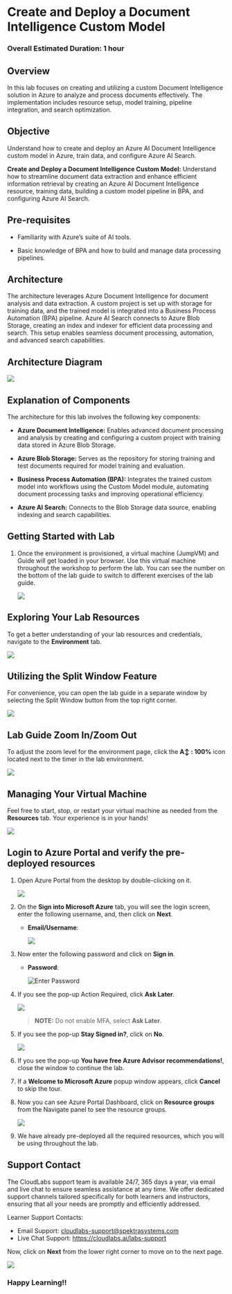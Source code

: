 # Create and Deploy a Document Intelligence Custom Model

### Overall Estimated Duration: 1 hour

## Overview

In this lab focuses on creating and utilizing a custom Document Intelligence solution in Azure to analyze and process documents effectively. The implementation includes resource setup, model training, pipeline integration, and search optimization.

## Objective

Understand how to create and deploy an Azure AI Document Intelligence custom model in Azure, train data, and configure Azure AI Search.

**Create and Deploy a Document Intelligence Custom Model:** Understand how to streamline document data extraction and enhance efficient information retrieval by creating an Azure AI Document Intelligence resource, training data, building a custom model pipeline in BPA, and configuring Azure AI Search.

## Pre-requisites

- Familiarity with Azure’s suite of AI tools.

- Basic knowledge of BPA and how to build and manage data processing pipelines.

## Architecture

The architecture leverages Azure Document Intelligence for document analysis and data extraction. A custom project is set up with storage for training data, and the trained model is integrated into a Business Process Automation (BPA) pipeline. Azure AI Search connects to Azure Blob Storage, creating an index and indexer for efficient data processing and search. This setup enables seamless document processing, automation, and advanced search capabilities.

## Architecture Diagram

![](../Lab%201/images/bpaarc1.JPG)

## Explanation of Components

The architecture for this lab involves the following key components:

- **Azure Document Intelligence:** Enables advanced document processing and analysis by creating and configuring a custom project with training data stored in Azure Blob Storage.

- **Azure Blob Storage:** Serves as the repository for storing training and test documents required for model training and evaluation.

- **Business Process Automation (BPA):** Integrates the trained custom model into workflows using the Custom Model module, automating document processing tasks and improving operational efficiency.

- **Azure AI Search:** Connects to the Blob Storage data source, enabling indexing and search capabilities. 

## Getting Started with Lab

1. Once the environment is provisioned, a virtual machine (JumpVM) and Guide will get loaded in your browser. Use this virtual machine throughout the workshop to perform the lab. You can see the number on the bottom of the lab guide to switch to different exercises of the lab guide.

   ![](../Lab%201/images/230625(01).png)

## Exploring Your Lab Resources

To get a better understanding of your lab resources and credentials, navigate to the **Environment** tab.

![](../Lab%201/images/230625(02).png)

## Utilizing the Split Window Feature

For convenience, you can open the lab guide in a separate window by selecting the Split Window button from the top right corner.

![](../Lab%201/images/230625(03).png)

## Lab Guide Zoom In/Zoom Out
 
To adjust the zoom level for the environment page, click the **A↕ : 100%** icon located next to the timer in the lab environment.

![](../Lab%201/images/n21.png)  

## Managing Your Virtual Machine

Feel free to start, stop, or restart your virtual machine as needed from the **Resources** tab. Your experience is in your hands!

![](../Lab%201/images/230625(04).png)
    
    
## Login to Azure Portal and verify the pre-deployed resources

1. Open Azure Portal from the desktop by double-clicking on it.
    
   ![](../Lab%201/images/azure-portal-edge.png)
   
1. On the **Sign into Microsoft Azure** tab, you will see the login screen, enter the following username, and, then click on **Next**.

   * **Email/Username**: <inject key="AzureAdUserEmail"></inject>

     ![](../Lab%201/images/user-email.png)
   
1. Now enter the following password and click on **Sign in**.
   
   * **Password**: <inject key="AzureAdUserPassword"></inject>
   
     ![](../Lab%201/images/user-pass.png "Enter Password")

1. If you see the pop-up Action Required, click **Ask Later**.

    ![](../Lab%201/images/asklater%20(1).png)

   >**NOTE:** Do not enable MFA, select **Ask Later**.

1. If you see the pop-up **Stay Signed in?**, click on **No**.

    ![](../Lab%201/images/230625(05).png)

1. If you see the pop-up **You have free Azure Advisor recommendations!**, close the window to continue the lab.

1. If a **Welcome to Microsoft Azure** popup window appears, click **Cancel** to skip the tour.

1. Now you can see Azure Portal Dashboard, click on **Resource groups** from the Navigate panel to see the resource groups.

   ![](../images/select-rg.png)
 
1. We have already pre-deployed all the required resources, which you will be using throughout the lab.
 
## Support Contact
 
The CloudLabs support team is available 24/7, 365 days a year, via email and live chat to ensure seamless assistance at any time. We offer dedicated support channels tailored specifically for both learners and instructors, ensuring that all your needs are promptly and efficiently addressed.

Learner Support Contacts:
- Email Support: cloudlabs-support@spektrasystems.com
- Live Chat Support: https://cloudlabs.ai/labs-support

Now, click on **Next** from the lower right corner to move on to the next page.

  ![](../Lab%201/images/n14.png)

### Happy Learning!!